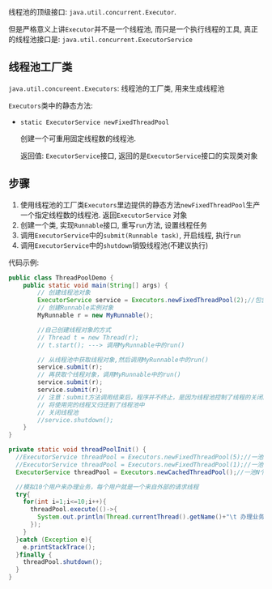 线程池的顶级接口: `java.util.concurrent.Executor`.

但是严格意义上讲`Executor`并不是一个线程池, 而只是一个执行线程的工具, 真正的线程池接口是: `java.util.concurrent.ExecutorService`



## 线程池工厂类

`java.util.concureent.Executors`: 线程池的工厂类, 用来生成线程池

`Executors`类中的静态方法:

- `static ExecutorService newFixedThreadPool`

  创建一个可重用固定线程数的线程池.

  返回值:  `ExecutorService`接口, 返回的是`ExecutorService`接口的实现类对象



## 步骤

1. 使用线程池的工厂类`Executors`里边提供的静态方法`newFixedThreadPool`生产一个指定线程数的线程池. 返回`ExecutorService` 对象
2. 创建一个类, 实现`Runnable`接口, 重写`run`方法, 设置线程任务
3. 调用`ExecutorService`中的`submit(Runnable task)`, 开启线程, 执行`run`
4. 调用`ExecutorService`中的`shutdown`销毁线程池(不建议执行)



代码示例:

```java
public class ThreadPoolDemo {
    public static void main(String[] args) {
        // 创建线程池对象
        ExecutorService service = Executors.newFixedThreadPool(2);//包含2个线程对象
        // 创建Runnable实例对象
        MyRunnable r = new MyRunnable();

        //自己创建线程对象的方式
        // Thread t = new Thread(r);
        // t.start(); ---> 调用MyRunnable中的run()

        // 从线程池中获取线程对象,然后调用MyRunnable中的run()
        service.submit(r);
        // 再获取个线程对象，调用MyRunnable中的run()
        service.submit(r);
        service.submit(r);
        // 注意：submit方法调用结束后，程序并不终止，是因为线程池控制了线程的关闭。
        // 将使用完的线程又归还到了线程池中
        // 关闭线程池
        //service.shutdown();
    }
}
```

```java
private static void threadPoolInit() {
  //ExecutorService threadPool = Executors.newFixedThreadPool(5);//一池5个处理线程
  //ExecutorService threadPool = Executors.newFixedThreadPool(1);//一池1个线程
  ExecutorService threadPool = Executors.newCachedThreadPool();//一池N个线程

  //模拟10个用户来办理业务，每个用户就是一个来自外部的请求线程
  try{
    for(int i=1;i<=10;i++){
      threadPool.execute(()->{
        System.out.println(Thread.currentThread().getName()+"\t 办理业务");
      });
    }
  }catch (Exception e){
    e.printStackTrace();
  }finally {
    threadPool.shutdown();
  }
}
```





















